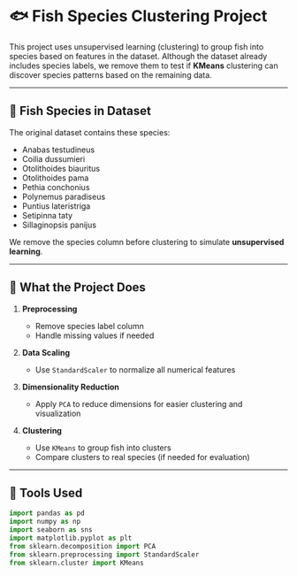# 🐟 Fish Species Clustering Project

This project uses unsupervised learning (clustering) to group fish into species based on features in the dataset. Although the dataset already includes species labels, we remove them to test if **KMeans** clustering can discover species patterns based on the remaining data.

---

## 🐠 Fish Species in Dataset

The original dataset contains these species:

- Anabas testudineus  
- Coilia dussumieri  
- Otolithoides biauritus  
- Otolithoides pama  
- Pethia conchonius  
- Polynemus paradiseus  
- Puntius lateristriga  
- Setipinna taty  
- Sillaginopsis panijus  

We remove the species column before clustering to simulate **unsupervised learning**.

---

## 🧪 What the Project Does

1. **Preprocessing**
   - Remove species label column
   - Handle missing values if needed

2. **Data Scaling**
   - Use `StandardScaler` to normalize all numerical features

3. **Dimensionality Reduction**
   - Apply `PCA` to reduce dimensions for easier clustering and visualization

4. **Clustering**
   - Use `KMeans` to group fish into clusters
   - Compare clusters to real species (if needed for evaluation)

---

## 🧰 Tools Used

```python
import pandas as pd  
import numpy as np  
import seaborn as sns  
import matplotlib.pyplot as plt  
from sklearn.decomposition import PCA  
from sklearn.preprocessing import StandardScaler  
from sklearn.cluster import KMeans  

